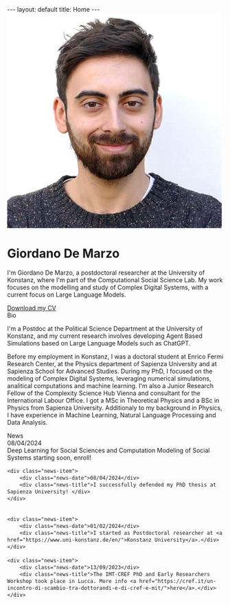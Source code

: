 <head>
<meta name="google-site-verification" content="0WrGvvpdwqWMgXzXQLt8mH_1Z_n_631R7IebHkg3YA4" />
</head>
---
layout: default
title: Home
---

<div class="intro-container">
    <img src="/images/Giordano-De_Marzo.jpg" alt="Giordano De Marzo" class="profile-photo"/>
    <div class="intro-text">
        <h1>Giordano De Marzo</h1>
        <p>I'm Giordano De Marzo, a postdoctoral researcher at the University of Konstanz, where I'm part of the Computational Social Science Lab. My work focuses on the modelling and study of Complex Digital Systems, with a current focus on Large Language Models.</p>
        <!-- Button for downloading the CV -->
    <a href="/files/CV_GiordanoDeMarzo.pdf" class="download-cv-btn" download="Giordano_De_Marzo_CV">Download my CV</a>
    </div>
</div>

<div class="section-heading">Bio</div>
<div class="section-content">
<p>
I'm a Postdoc at the Political Science Department at the University of Konstanz, and my current research involves developing Agent Based Simulations based on Large Language Models such as ChatGPT.
</p>
<p>
Before my employment in Konstanz, I was a doctoral student at Enrico Fermi Research Center, at the Physics department of Sapienza University and at Sapienza School for Advanced Studies. During my PhD, I focused on the modeling of Complex Digital Systems, leveraging numerical simulations, analitical computations and machine learning. I'm also a Junior Research Fellow of the Complexity Science Hub Vienna and consultant for the International Labour Office. I got a MSc in Theoretical Physics and a BSc in Physics from Sapienza University. Additionaly to my background in Physics, I have experience in Machine Learning, Natural Language Processing and Data Analysis. 
</p>
</div>
<div class="section-heading">News</div>
<div class="news-section">
    <div class="news-item">
        <div class="news-date">08/04/2024</div>
        <div class="news-title">Deep Learning for Social Sciences and Computation Modeling of Social Systems starting soon, enroll! </div>
    </div>
    
    <div class="news-item">
        <div class="news-date">08/04/2024</div>
        <div class="news-title">I successfully defended my PhD thesis at Sapienza University! </div>
    </div>
    
    
    <div class="news-item">
        <div class="news-date">01/02/2024</div>
        <div class="news-title">I started as Postdoctoral researcher at <a href="https://www.uni-konstanz.de/en/">Konstanz University</a>.</div>
    </div>
    
    <div class="news-item">
        <div class="news-date">13/09/2023</div>
        <div class="news-title">The IMT-CREF PhD and Early Researchers Workshop took place in Lucca. More info <a href="https://cref.it/un-incontro-di-scambio-tra-dottorandi-e-di-cref-e-mit/">here</a>.</div>
    </div>
    
</div>

